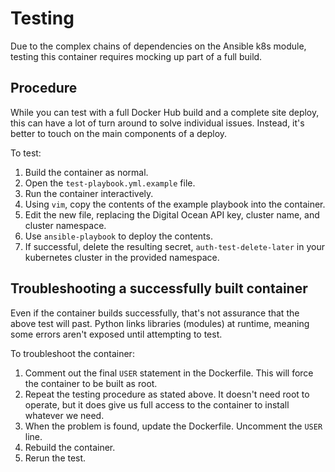 # Testing

Due to the complex chains of dependencies on the Ansible k8s module, testing this container requires mocking up part of a full build.

## Procedure

While you can test with a full Docker Hub build and a complete site deploy, this can have a lot of turn around to solve individual issues. Instead, it's better to touch on the main components of a deploy.

To test:

1. Build the container as normal.
2. Open the `test-playbook.yml.example` file.
3. Run the container interactively.
4. Using `vim`, copy the contents of the example playbook into the container.
5. Edit the new file, replacing the Digital Ocean API key, cluster name, and cluster namespace.
6. Use `ansible-playbook` to deploy the contents.
7. If successful, delete the resulting secret, `auth-test-delete-later` in your kubernetes cluster in the provided namespace.

## Troubleshooting a successfully built container

Even if the container builds successfully, that's not assurance that the above test will past. Python links libraries (modules) at runtime, meaning some errors aren't exposed until attempting to test.

To troubleshoot the container:

1. Comment out the final `USER` statement in the Dockerfile. This will force the container to be built as root.
2. Repeat the testing procedure as stated above. It doesn't need root to operate, but it does give us full access to the container to install whatever we need.
3. When the problem is found, update the Dockerfile. Uncomment the `USER` line.
4. Rebuild the container.
5. Rerun the test.
